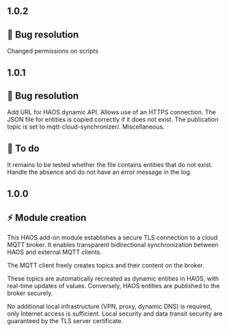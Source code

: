 ## 1.0.2

## 🐞 Bug resolution

Changed permissions on scripts


## 1.0.1

## 🐞 Bug resolution

Add URL for HAOS dynamic API. Allows use of an HTTPS connection.
The JSON file for entities is copied correctly if it does not exist.
The publication topic is set to mqtt-cloud-synchronizer/.
Miscellaneous. 

## 👀 To do

It remains to be tested whether the file contains entities that do not exist. Handle the absence and do not have an error message in the log.


## 1.0.0

## ⚡️ Module creation

This HAOS add-on module establishes a secure TLS connection to a cloud MQTT broker. 
It enables transparent bidirectional synchronization between HAOS and external MQTT clients. 

The MQTT client freely creates topics and their content on the broker.

These topics are automatically recreated as dynamic entities in HAOS, with real-time updates of values. 
Conversely, HAOS entities are published to the broker securely.

No additional local infrastructure (VPN, proxy, dynamic DNS) is required, only Internet access is sufficient. Local security and data transit security are guaranteed by the TLS server certificate.